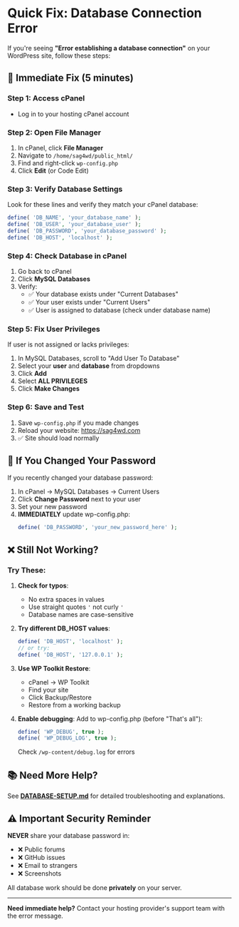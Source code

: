 # Quick Fix: Database Connection Error

If you're seeing **"Error establishing a database connection"** on your WordPress site, follow these steps:

## 🚨 Immediate Fix (5 minutes)

### Step 1: Access cPanel
- Log in to your hosting cPanel account

### Step 2: Open File Manager
1. In cPanel, click **File Manager**
2. Navigate to `/home/sag4wd/public_html/`
3. Find and right-click `wp-config.php`
4. Click **Edit** (or Code Edit)

### Step 3: Verify Database Settings

Look for these lines and verify they match your cPanel database:

```php
define( 'DB_NAME', 'your_database_name' );
define( 'DB_USER', 'your_database_user' );
define( 'DB_PASSWORD', 'your_database_password' );
define( 'DB_HOST', 'localhost' );
```

### Step 4: Check Database in cPanel

1. Go back to cPanel
2. Click **MySQL Databases**
3. Verify:
   - ✅ Your database exists under "Current Databases"
   - ✅ Your user exists under "Current Users"
   - ✅ User is assigned to database (check under database name)

### Step 5: Fix User Privileges

If user is not assigned or lacks privileges:

1. In MySQL Databases, scroll to "Add User To Database"
2. Select your **user** and **database** from dropdowns
3. Click **Add**
4. Select **ALL PRIVILEGES**
5. Click **Make Changes**

### Step 6: Save and Test

1. Save `wp-config.php` if you made changes
2. Reload your website: https://sag4wd.com
3. ✅ Site should load normally

## 🔐 If You Changed Your Password

If you recently changed your database password:

1. In cPanel → MySQL Databases → Current Users
2. Click **Change Password** next to your user
3. Set your new password
4. **IMMEDIATELY** update wp-config.php:
   ```php
   define( 'DB_PASSWORD', 'your_new_password_here' );
   ```

## ❌ Still Not Working?

### Try These:

1. **Check for typos**:
   - No extra spaces in values
   - Use straight quotes `'` not curly `'`
   - Database names are case-sensitive

2. **Try different DB_HOST values**:
   ```php
   define( 'DB_HOST', 'localhost' );
   // or try:
   define( 'DB_HOST', '127.0.0.1' );
   ```

3. **Use WP Toolkit Restore**:
   - cPanel → WP Toolkit
   - Find your site
   - Click Backup/Restore
   - Restore from a working backup

4. **Enable debugging**:
   Add to wp-config.php (before "That's all"):
   ```php
   define( 'WP_DEBUG', true );
   define( 'WP_DEBUG_LOG', true );
   ```
   Check `/wp-content/debug.log` for errors

## 📚 Need More Help?

See **[DATABASE-SETUP.md](DATABASE-SETUP.md)** for detailed troubleshooting and explanations.

## ⚠️ Important Security Reminder

**NEVER** share your database password in:
- ❌ Public forums
- ❌ GitHub issues
- ❌ Email to strangers
- ❌ Screenshots

All database work should be done **privately** on your server.

---

**Need immediate help?** Contact your hosting provider's support team with the error message.
